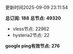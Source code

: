 更新时间2025-09-09 23:11:54

**总订阅: 188**
**总节点: 49320**
- vless节点: 22962
- hysteria2节点: 22

**google ping有效节点: 276**
